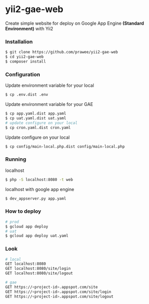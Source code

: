 # yii2-gae-web
Create simple website for deploy on Google App Engine <b>(Standard Environment)</b> with Yii2

### Installalion
```bash
$ git clone https://github.com/prawee/yii2-gae-web
$ cd yii2-gae-web
$ composer install
```

### Configuration
Update environment variable for your local
```bash
$ cp .env.dist .env
```

Update environment variable for your GAE
```bash
$ cp app.yaml.dist app.yaml
$ cp uat.yaml.dist uat.yaml
# update configure on your local
$ cp cron.yaml.dist cron.yaml
```
Update configure on your local
```bash
$ cp config/main-local.php.dist config/main-local.php
```

### Running
localhost
```bash
$ php -S localhost:8080 -t web
```

localhost with google app engine
```bash
$ dev_appserver.py app.yaml
```

### How to deploy
```bash
# prod
$ gcloud app deploy
# uat
$ gcloud app deploy uat.yaml
```

### Look
```bash
# local
GET localhost:8080
GET localhost:8080/site/login
GET localhost:8080/site/logout
```

```bash
# gae
GET https://<project-id>.appspot.com/site
GET https://<project-id>.appspot.com/site/login
GET https://<project-id>.appspot.com/site/logout
```